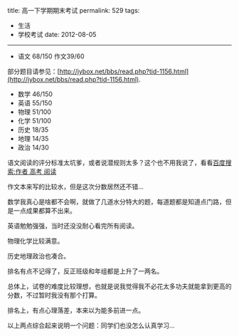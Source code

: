 title: 高一下学期期末考试
permalink: 529
tags:
  - 生活
  - 学校考试
date: 2012-08-05
---

*   语文 68/150 作文39/60

部分题目请参见：[http://jybox.net/bbs/read.php?tid-1156.html](http://jybox.net/bbs/read.php?tid-1156.html).

*   数学 46/150
*   英语 55/150
*   物理 51/100
*   化学 51/100
*   历史 18/35
*   地理 14/35
*   政治 14/30

语文阅读的评分标准太坑爹，或者说潜规则太多？这个也不用我说了，看看[百度搜索:作者 高考 阅读](http://www.baidu.com/s?wd=%D7%F7%D5%DF+%B8%DF%BF%BC+%D4%C4%B6%C1)

作文本来写的比较水，但是这次分数居然还不错&#8230;

数学我真心是啥都不会啊，就做了几道水分特大的题，每道题都是知道点门路，但是一点成果都算不出来。

英语勉勉强强，当时还没没耐心看完所有阅读。

物理化学比较满意。

历史地理政治也凑合。

排名有点不记得了，反正班级和年组都是上升了一两名。

总体上，试卷的难度比较理想，也就是说我觉得我不必花太多功夫就能拿到更高的分数，不过暂时我没有那个打算。

排名上，有点心理落差，本来以为能多前进一点。

以上两点综合起来说明一个问题：同学们也没怎么认真学习&#8230;
